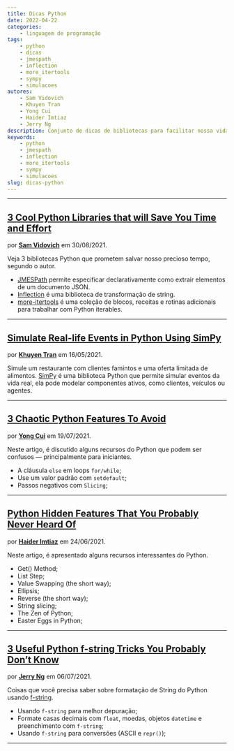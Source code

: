 ```yaml
---
title: Dicas Python
date: 2022-04-22
categories:
    - linguagem de programação
tags:
    - python
    - dicas
    - jmespath
    - inflection
    - more_itertools
    - sympy
    - simulacoes
autores:
    - Sam Vidovich
    - Khuyen Tran
    - Yong Cui
    - Haider Imtiaz
    - Jerry Ng
description: Conjunto de dicas de bibliotecas para facilitar nossa vida com o Python.
keywords:
    - python
    - jmespath
    - inflection
    - more_itertools
    - sympy
    - simulacoes
slug: dicas-python
---
```


---

## [3 Cool Python Libraries that will Save You Time and Effort](https://samuel-vidovich.medium.com/3-cool-python-libraries-that-will-save-you-time-and-effort-27fcdc6762d5)

por [**Sam Vidovich**](/autores/sam-vidovich/) em 30/08/2021.

Veja 3 bibliotecas Python que prometem salvar nosso precioso tempo, segundo o autor.

- [JMESPath](https://github.com/jmespath/jmespath.py) permite especificar declarativamente como extrair elementos de um documento JSON.
- [Inflection](https://github.com/jpvanhal/inflection) é uma biblioteca de transformação de string.
- [more-itertools](https://more-itertools.readthedocs.io/en/stable/index.html#) é uma coleção de blocos, receitas e rotinas adicionais para trabalhar com Python iterables.

---

## [Simulate Real-life Events in Python Using SimPy](https://towardsdatascience.com/simulate-real-life-events-in-python-using-simpy-e6d9152a102f)

por [**Khuyen Tran**](/autores/khuyen-tran/) em 16/05/2021.

Simule um restaurante com clientes famintos e uma oferta limitada de alimentos. [SimPy](https://simpy.readthedocs.io/en/latest/contents.html) é uma biblioteca Python que permite simular eventos da vida real, ela pode modelar componentes ativos, como clientes, veículos ou agentes.

---

## [3 Chaotic Python Features To Avoid](https://betterprogramming.pub/3-chaotic-python-features-to-avoid-9c609908bc13)

por [**Yong Cui**](/autores/yong-cui/) em 19/07/2021.

Neste artigo, é discutido alguns recursos do Python que podem ser confusos — principalmente para iniciantes.

- A cláusula `else` em loops `for/while`;
- Use um valor padrão com `setdefault`;
- Passos negativos com `Slicing`;

---

## [Python Hidden Features That You Probably Never Heard Of](https://python.plainenglish.io/hidden-features-of-python-that-you-have-probably-never-heard-of-47af1e8abee2)

por [**Haider Imtiaz**](/autores/haider-imtiaz/) em 24/06/2021.

Neste artigo, é apresentado alguns recursos interessantes do Python.

- Get() Method;
- List Step;
- Value Swapping (the short way);
- Ellipsis;
- Reverse (the short way);
- String slicing;
- The Zen of Python;
- Easter Eggs in Python;

---

## [3 Useful Python f-string Tricks You Probably Don’t Know](https://betterprogramming.pub/3-useful-python-f-string-tricks-you-probably-dont-know-f908f7ed6cf5)

por [**Jerry Ng**](/autores/jerry-ng/) em 06/07/2021.

Coisas que você precisa saber sobre formatação de String do Python usando [f-string](https://docs.python.org/3/tutorial/inputoutput.html#formatted-string-literals).

- Usando `f-string` para melhor depuração;
- Formate casas decimais com `float`, moedas, objetos `datetime` e preenchimento com `f-string`;
- Usando `f-string` para conversões (ASCII e `repr()`);

---
